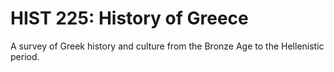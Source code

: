 # HIST 225: History of Greece

A survey of Greek history and culture from the Bronze Age to the Hellenistic period.